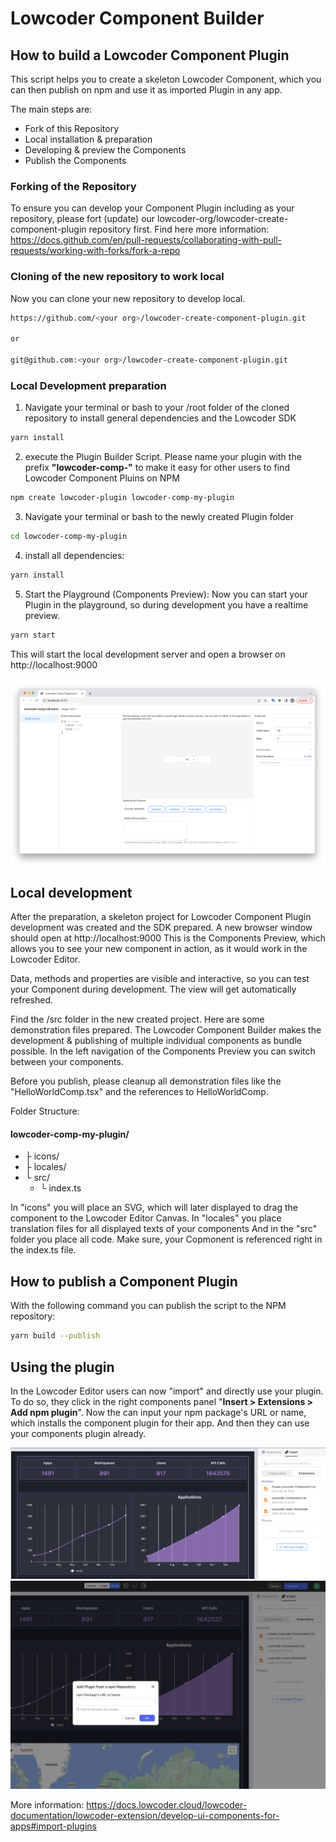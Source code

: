 # Lowcoder Component Builder

## How to build a Lowcoder Component Plugin

This script helps you to create a skeleton Lowcoder Component, which you can then publish on npm and use it as imported Plugin in any app.

The main steps are:

- Fork of this Repository
- Local installation & preparation
- Developing & preview the Components
- Publish the Components

### Forking of the Repository

To ensure you can develop your Component Plugin including as your repository, please fort (update) our lowcoder-org/lowcoder-create-component-plugin repository first. Find here more information: https://docs.github.com/en/pull-requests/collaborating-with-pull-requests/working-with-forks/fork-a-repo

### Cloning of the new repository to work local

Now you can clone your new repository to develop local.

```bash
https://github.com/<your org>/lowcoder-create-component-plugin.git

or 

git@github.com:<your org>/lowcoder-create-component-plugin.git
```

### Local Development preparation

1) Navigate your terminal or bash to your /root folder of the cloned repository to install general dependencies and the Lowcoder SDK
```bash
yarn install
```
2) execute the Plugin Builder Script. Please name your plugin with the prefix **"lowcoder-comp-"** to make it easy for other users to find Lowcoder Component Pluins on NPM

```bash
npm create lowcoder-plugin lowcoder-comp-my-plugin
```
3) Navigate your terminal or bash to the newly created Plugin folder
```bash
cd lowcoder-comp-my-plugin
```
4) install all dependencies:
```bash
yarn install
```
5) Start the Playground (Components Preview): Now you can start your Plugin in the playground, so during development you have a realtime preview.
```bash
yarn start
```
This will start the local development server and open a browser on http://localhost:9000 

<p align="center">
  <img src="https://raw.githubusercontent.com/lowcoder-org/lowcoder-media-assets/main/images/Component%20Plugin%20Builder%20%7C%20Preview.png" />
</p>

## Local development

After the preparation, a skeleton project for Lowcoder Component Plugin development was created and the SDK prepared.
A new browser window should open at http://localhost:9000
This is the Components Preview, which allows you to see your new component in action, as it would work in the Lowcoder Editor.

Data, methods and properties are visible and interactive, so you can test your Component during development.
The view will get automatically refreshed.

Find the /src folder in the new created project. Here are some demonstration files prepared.
The Lowcoder Component Builder makes the development & publishing of multiple individual components as bundle possible.
In the left navigation of the Components Preview you can switch between your components.

Before you publish, please cleanup all demonstration files like the "HelloWorldComp.tsx" and the references to HelloWorldComp.

Folder Structure:

#### lowcoder-comp-my-plugin/
 * ├ icons/
 * ├ locales/
 * └ src/
   * └ index.ts

In "icons" you will place an SVG, which will later displayed to drag the component to the Lowcoder Editor Canvas.
In "locales" you place translation files for all displayed texts of your components
And in the "src" folder you place all code. Make sure, your Copmonent is referenced right in the index.ts file.

## How to publish a Component Plugin

With the following command you can publish the script to the NPM repository:
```bash
yarn build --publish
```

## Using the plugin

In the Lowcoder Editor users can now "import" and directly use your plugin.
To do so, they click in the right components panel "**Insert > Extensions > Add npm plugin**". 
Now the can input your npm package's URL or name, which installs the component plugin for their app. And then they can use your  components plugin already.

<p align="center">
  <img src="https://raw.githubusercontent.com/lowcoder-org/lowcoder-media-assets/main/images/App%20Editor%20%7C%20Import%20Componets%20Plugin.png" />
  <img src="https://raw.githubusercontent.com/lowcoder-org/lowcoder-media-assets/main/images/App%20Editor%20%7C%20Import%20Componets%20Plugin%20from%20NPM.png" />

</p>

More information: https://docs.lowcoder.cloud/lowcoder-documentation/lowcoder-extension/develop-ui-components-for-apps#import-plugins